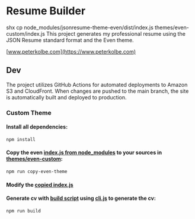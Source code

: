 # Resume Builder

shx cp node_modules/jsonresume-theme-even/dist/index.js themes/even-custom/index.js
This project generates my professional resume using the JSON Resume standard format and the Even theme.

[www.peterkolbe.com](https://www.peterkolbe.com)

## Dev

The project utilizes GitHub Actions for automated deployments to Amazon S3 and CloudFront. When changes are pushed to
the main branch, the site is automatically built and deployed to production.

### Custom Theme

#### Install all dependencies:

```shell
npm install
```

#### Copy the even [ìndex.js from node_modules](node_modules/jsonresume-theme-even/dist/index.js) to your sources in [themes/even-custom](./themes/even-custom):

```shell
npm run copy-even-theme
```

#### Modify the [copied index.js](./themes/even-custom/index.js)

#### Generate cv with [build script](./package.json) using [cli.js](./themes/even-custom/cli.js) to generate the cv:

```shell
npm run build
```
